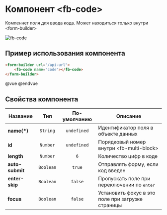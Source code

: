 # Компонент &lt;fb-code&gt;

Компеннет поля для ввода кода. Может находиться только внутри &lt;form-builder&gt;

![fb-code](/assets/awema-pl/wiki/docs/fb-code.gif)

## Пример использования компонента

```html
<form-builder url="/api-url">
    <fb-code name="code"></fb-code>
</form-builder>
```

@vue
<form-builder url="/api-url">
    <fb-code name="code"></fb-code>
</form-builder>
@endvue


## Свойства компонента

| Название            | Тип                | По-умолчанию        | Описание                                          |
|---------------------|:------------------:|:-------------------:|---------------------------------------------------|
| **name(*)**         | `String`           | `undefined`         | Идентификатор поля в объекте данных               |
| **id**              | `Number`           | `undefined`         | Порядковый номер внутри &lt;fb-multi-block&gt;    |
| **length**          | `Number`           | `6`                 | Количество цифр в коде                            |
| **auto-submit**     | `Boolean`          | `true`              | Отправлять форму, если код введен                 |
| **enter-skip**      | `Boolean`          | `false`             | Пропускать поле при переключении по <kbd>enter</kbd> |
| **focus**           | `Boolean`          | `false`             | Установить фокус в это поле при загрузке страницы |
